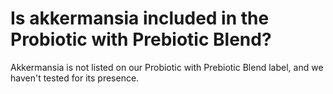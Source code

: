 # Is akkermansia included in the Probiotic with Prebiotic Blend?

Akkermansia is not listed on our Probiotic with Prebiotic Blend label, and we haven't tested for its presence.